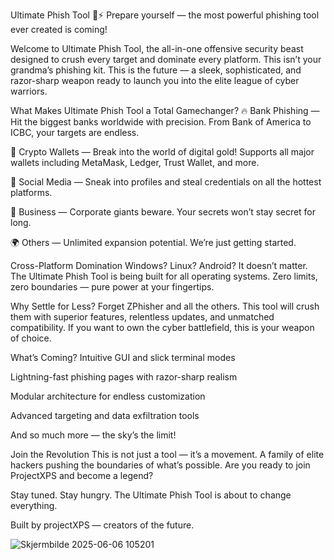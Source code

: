 Ultimate Phish Tool 🚀⚡
Prepare yourself — the most powerful phishing tool ever created is coming!

Welcome to Ultimate Phish Tool, the all-in-one offensive security beast designed to crush every target and dominate every platform. This isn’t your grandma’s phishing kit. This is the future — a sleek, sophisticated, and razor-sharp weapon ready to launch you into the elite league of cyber warriors.

What Makes Ultimate Phish Tool a Total Gamechanger?
🔥 Bank Phishing — Hit the biggest banks worldwide with precision. From Bank of America to ICBC, your targets are endless.

🤑 Crypto Wallets — Break into the world of digital gold! Supports all major wallets including MetaMask, Ledger, Trust Wallet, and more.

📱 Social Media — Sneak into profiles and steal credentials on all the hottest platforms.

💼 Business — Corporate giants beware. Your secrets won’t stay secret for long.

🌍 Others — Unlimited expansion potential. We’re just getting started.

Cross-Platform Domination
Windows? Linux? Android? It doesn’t matter. The Ultimate Phish Tool is being built for all operating systems. Zero limits, zero boundaries — pure power at your fingertips.

Why Settle for Less?
Forget ZPhisher and all the others. This tool will crush them with superior features, relentless updates, and unmatched compatibility. If you want to own the cyber battlefield, this is your weapon of choice.

What’s Coming?
Intuitive GUI and slick terminal modes

Lightning-fast phishing pages with razor-sharp realism

Modular architecture for endless customization

Advanced targeting and data exfiltration tools

And so much more — the sky’s the limit!

Join the Revolution
This is not just a tool — it’s a movement. A family of elite hackers pushing the boundaries of what’s possible. Are you ready to join ProjectXPS and become a legend?

Stay tuned. Stay hungry. The Ultimate Phish Tool is about to change everything.

Built by projectXPS — creators of the future.


![Skjermbilde 2025-06-06 105201](https://github.com/user-attachments/assets/85f0590a-1d1c-4149-98b8-1cb8b16e43b7)
